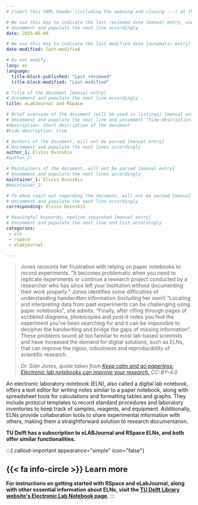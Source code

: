 ```yaml
---
# Insert this YAML header (including the opening and closing ---) at the beginning of the document and fill it out accordingly

# We use this key to indicate the last reviewed date [manual entry, use YYYY-MM-DD]
# Uncomment and populate the next line accordingly
date: 2025-05-08

# We use this key to indicate the last modified date [automatic entry]
date-modified: last-modified

# Do not modify
lang: en
language: 
  title-block-published: "Last reviewed"
  title-block-modified: "Last modified"

# Title of the document [manual entry]
# Uncomment and populate the next line accordingly
title: eLabJournal and RSpace

# Brief overview of the document (will be used in listings) [manual entry]
# Uncomment and populate the next line and uncomment "hide-description: true".
#description: Short description of the document
#hide-description: true

# Authors of the document, will not be parsed [manual entry]
# Uncomment and populate the next lines accordingly
author_1: Elviss Dvinskis
#author_2:

# Maintainers of the document, will not be parsed [manual entry]
# Uncomment and populate the next lines accordingly
maintainer_1: Elviss Dvinskis
#maintainer_2:

# To whom reach out regarding the document, will not be parsed [manual entry]
# Uncomment and populate the next line accordingly
corresponding: Elviss Dvinskis

# Meaningful keywords, newline separated [manual entry]
# Uncomment and populate the next line and list accordingly
categories: 
 - eln
 - rspace
 - elabjournal

---
```


> Jones recounts her frustration with relying on paper notebooks to record experiments. “It becomes problematic when you need to replicate experiments or continue a research project conducted by a researcher who has since left your institution without documenting their work properly.” Jones identifies some difficulties of understanding handwritten information (including her own!) “Locating and interpreting data from past experiments can be challenging using paper notebooks”, she admits. “Finally, after rifling through pages of scribbled diagrams, photocopies and post-it notes you find the experiment you’ve been searching for and it can be impossible to decipher the handwriting and bridge the gaps of missing information”. These problems sound all too familiar to most lab-based scientists and have increased the demand for digital solutions, such as ELNs, that can improve the rigour, robustness and reproducibility of scientific research.
>
> *Dr. Siân Jones, quote taken from [Keep calm and go paperless: Electronic lab notebooks can improve your research.](https://openworking.wordpress.com/2019/07/05/keep-calm-and-go-paperless-electronic-lab-notebooks-can-improve-your-research/) CC-BY-4.0*

An electronic laboratory notebook (ELN), also called a digital lab notebook, offers a text editor for writing notes similar to a paper notebook, along with spreadsheet tools for calculations and formatting tables and graphs. They include protocol templates to record standard procedures and laboratory inventories to keep track of samples, reagents, and equipment. Additionally, ELNs provide collaboration tools to share experimental information with others, making them a straightforward solution to research documentation.

**TU Delft has a subscription to eLABJournal and RSpace ELNs, and both offer similar functionalities.**

<!-- Both RSpace and eLabJournal include built-in laboratory *Inventory modules* for tracking samples and managing protocols. TU Delft provides a different tool called _**Lab Servant**_ that offers comparable functionality while adhering to health, safety and environmental regulations specific to TU Delft, and connects with existing TU Delft systems and workflows. In some cases, you might need to use *Lab Servant* rather than the *Inventory features* in the ELNs. -->

:::{.callout-important appearance="simple" icon="false"}
## {{< fa info-circle >}} Learn more
**For instructions on getting started with RSpace and eLabJournal, along with other essential information about ELNs, visit the [TU Delft Library website's Electronic Lab Notebook page](https://www.tudelft.nl/en/library/current-topics/research-data-management/r/manage/electronic-lab-notebook).**
:::

